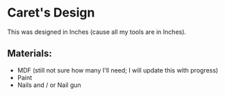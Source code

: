 # Caret's Design

This was designed in Inches (cause all my tools are in Inches).

## Materials:
- MDF (still not sure how many I'll need; I will update this with progress)
- Paint
- Nails and / or Nail gun
